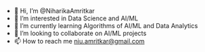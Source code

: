 - 👋 Hi, I’m @NiharikaAmritkar
- 👀 I’m interested in Data Science and AI/ML
- 🌱 I’m currently learning Algorithms of AI/ML and Data Analytics
- 💞️ I’m looking to collaborate on AI/ML projects
- 📫 How to reach me niu.amritkar@gmail.com

<!---
NiharikaAmritkar/NiharikaAmritkar is a ✨ special ✨ repository because its `README.md` (this file) appears on your GitHub profile.
You can click the Preview link to take a look at your changes.
--->
